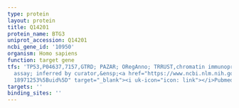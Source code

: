 ```yaml
---
type: protein
layout: protein
title: Q14201
protein_name: BTG3
uniprot_accession: Q14201
ncbi_gene_id: '10950'
organism: Homo sapiens
function: target gene
tfs: 'TP53,P04637,7157,GTRD; PAZAR; ORegAnno; TRRUST,chromatin immunoprecipitation
  assay; inferred by curator,&ensp;<a href="https://www.ncbi.nlm.nih.gov/pubmed/?term=18590053;
  18971253%5Buid%5D" target="_blank"><i uk-icon="icon: link"></i>Pubmed</a>'
targets: ''
binding_sites: ''
---
```

